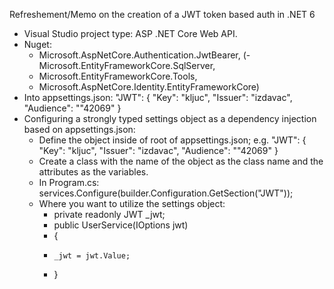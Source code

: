 Refreshement/Memo on the creation of a JWT token based auth in .NET 6

- Visual Studio project type: ASP .NET Core Web API.
- Nuget:
	- Microsoft.AspNetCore.Authentication.JwtBearer,
	(- Microsoft.EntityFrameworkCore.SqlServer,
	- Microsoft.EntityFrameworkCore.Tools, 
	- Microsoft.AspNetCore.Identity.EntityFrameworkCore)
- Into appsettings.json:
	"JWT": {
		"Key": "kljuc",
		"Issuer": "izdavac",
		"Audience": ""42069"
	  }
- Configuring a strongly typed settings object as a dependency injection based on appsettings.json:
	- Define the object inside of root of appsettings.json;
		e.g. "JWT": {
				"Key": "kljuc",
				"Issuer": "izdavac",
				"Audience": ""42069"
			  }
	- Create a class with the name of the object as the class name and the attributes as the variables.
	- In Program.cs: services.Configure<JWT>(builder.Configuration.GetSection("JWT"));
	- Where you want to utilize the settings object:
		- private readonly JWT _jwt;
		- public UserService(IOptions<JWT> jwt)
		- {
		-     _jwt = jwt.Value;
		-  }